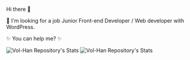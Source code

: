 Hi there 👋

🤔 I'm looking for a job Junior Front-end Developer / Web developer with WordPress.

✨ You can help me? ✨ 

![Vol-Han Repository's Stats](https://github-readme-stats.vercel.app/api/top-langs/?username=Vol-Han&theme=gray-green)
![Vol-Han Repository's Stats](https://github-readme-stats.vercel.app/api?username=Vol-Han&show_icons=true)

<!--
**Vol-Han/Vol-Han** is a ✨ _special_ ✨ repository because its `README.md` (this file) appears on your GitHub profile.

Here are some ideas to get you started:

- 🔭 I’m currently working on ...
- 🌱 I’m currently learning ...
- 👯 I’m looking to collaborate on ...
- 🤔 I’m looking for help with ...
- 💬 Ask me about ...
- 📫 How to reach me: ...
- 😄 Pronouns: ...
- ⚡ Fun fact: ...
-->
